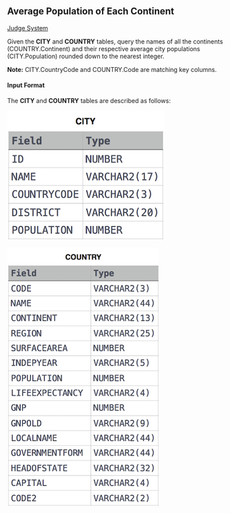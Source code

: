 ## Average Population of Each Continent

[Judge System](https://www.hackerrank.com/challenges/average-population-of-each-continent/problem)

Given the **CITY** and **COUNTRY** tables, query the names of all the continents (COUNTRY.Continent) and their respective average city populations (CITY.Population) rounded down to the nearest integer.

**Note:** CITY.CountryCode and COUNTRY.Code are matching key columns.

#### Input Format

The **CITY** and **COUNTRY** tables are described as follows: 

![](https://github.com/andy489/Database/blob/master/assets/Revising%20the%20Select%20Query%20I.jpg)

![](https://github.com/andy489/Database/blob/master/assets/Asian%20Population%2001%20.png)
